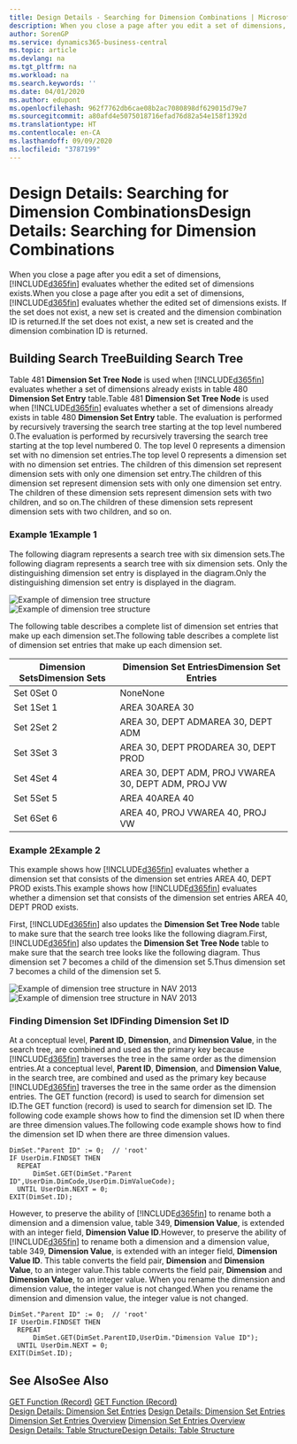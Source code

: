 ```yaml
---
title: Design Details - Searching for Dimension Combinations | Microsoft Docs
description: When you close a page after you edit a set of dimensions, Business Central evaluates whether the edited set of dimensions exists. If the set does not exist, a new set is created and the dimension combination ID is returned.
author: SorenGP
ms.service: dynamics365-business-central
ms.topic: article
ms.devlang: na
ms.tgt_pltfrm: na
ms.workload: na
ms.search.keywords: ''
ms.date: 04/01/2020
ms.author: edupont
ms.openlocfilehash: 962f7762db6cae08b2ac7080898df629015d79e7
ms.sourcegitcommit: a80afd4e5075018716efad76d82a54e158f1392d
ms.translationtype: HT
ms.contentlocale: en-CA
ms.lasthandoff: 09/09/2020
ms.locfileid: "3787199"
---
```

# <a name="design-details-searching-for-dimension-combinations"></a><span data-ttu-id="b5207-104">Design Details: Searching for Dimension Combinations</span><span class="sxs-lookup"><span data-stu-id="b5207-104">Design Details: Searching for Dimension Combinations</span></span>
<span data-ttu-id="b5207-105">When you close a page after you edit a set of dimensions, [!INCLUDE[d365fin](includes/d365fin_md.md)] evaluates whether the edited set of dimensions exists.</span><span class="sxs-lookup"><span data-stu-id="b5207-105">When you close a page after you edit a set of dimensions, [!INCLUDE[d365fin](includes/d365fin_md.md)] evaluates whether the edited set of dimensions exists.</span></span> <span data-ttu-id="b5207-106">If the set does not exist, a new set is created and the dimension combination ID is returned.</span><span class="sxs-lookup"><span data-stu-id="b5207-106">If the set does not exist, a new set is created and the dimension combination ID is returned.</span></span>  

## <a name="building-search-tree"></a><span data-ttu-id="b5207-107">Building Search Tree</span><span class="sxs-lookup"><span data-stu-id="b5207-107">Building Search Tree</span></span>  
 <span data-ttu-id="b5207-108">Table 481 **Dimension Set Tree Node** is used when [!INCLUDE[d365fin](includes/d365fin_md.md)] evaluates whether a set of dimensions already exists in table 480 **Dimension Set Entry** table.</span><span class="sxs-lookup"><span data-stu-id="b5207-108">Table 481 **Dimension Set Tree Node** is used when [!INCLUDE[d365fin](includes/d365fin_md.md)] evaluates whether a set of dimensions already exists in table 480 **Dimension Set Entry** table.</span></span> <span data-ttu-id="b5207-109">The evaluation is performed by recursively traversing the search tree starting at the top level numbered 0.</span><span class="sxs-lookup"><span data-stu-id="b5207-109">The evaluation is performed by recursively traversing the search tree starting at the top level numbered 0.</span></span> <span data-ttu-id="b5207-110">The top level 0 represents a dimension set with no dimension set entries.</span><span class="sxs-lookup"><span data-stu-id="b5207-110">The top level 0 represents a dimension set with no dimension set entries.</span></span> <span data-ttu-id="b5207-111">The children of this dimension set represent dimension sets with only one dimension set entry.</span><span class="sxs-lookup"><span data-stu-id="b5207-111">The children of this dimension set represent dimension sets with only one dimension set entry.</span></span> <span data-ttu-id="b5207-112">The children of these dimension sets represent dimension sets with two children, and so on.</span><span class="sxs-lookup"><span data-stu-id="b5207-112">The children of these dimension sets represent dimension sets with two children, and so on.</span></span>  

### <a name="example-1"></a><span data-ttu-id="b5207-113">Example 1</span><span class="sxs-lookup"><span data-stu-id="b5207-113">Example 1</span></span>  
 <span data-ttu-id="b5207-114">The following diagram represents a search tree with six dimension sets.</span><span class="sxs-lookup"><span data-stu-id="b5207-114">The following diagram represents a search tree with six dimension sets.</span></span> <span data-ttu-id="b5207-115">Only the distinguishing dimension set entry is displayed in the diagram.</span><span class="sxs-lookup"><span data-stu-id="b5207-115">Only the distinguishing dimension set entry is displayed in the diagram.</span></span>  

 <span data-ttu-id="b5207-116">![Example of dimension tree structure](media/nav2013_dimension_tree.png "Example of dimension tree structure")</span><span class="sxs-lookup"><span data-stu-id="b5207-116">![Example of dimension tree structure](media/nav2013_dimension_tree.png "Example of dimension tree structure")</span></span>  

 <span data-ttu-id="b5207-117">The following table describes a complete list of dimension set entries that make up each dimension set.</span><span class="sxs-lookup"><span data-stu-id="b5207-117">The following table describes a complete list of dimension set entries that make up each dimension set.</span></span>  

|<span data-ttu-id="b5207-118">Dimension Sets</span><span class="sxs-lookup"><span data-stu-id="b5207-118">Dimension Sets</span></span>|<span data-ttu-id="b5207-119">Dimension Set Entries</span><span class="sxs-lookup"><span data-stu-id="b5207-119">Dimension Set Entries</span></span>|  
|--------------------|---------------------------|  
|<span data-ttu-id="b5207-120">Set 0</span><span class="sxs-lookup"><span data-stu-id="b5207-120">Set 0</span></span>|<span data-ttu-id="b5207-121">None</span><span class="sxs-lookup"><span data-stu-id="b5207-121">None</span></span>|  
|<span data-ttu-id="b5207-122">Set 1</span><span class="sxs-lookup"><span data-stu-id="b5207-122">Set 1</span></span>|<span data-ttu-id="b5207-123">AREA 30</span><span class="sxs-lookup"><span data-stu-id="b5207-123">AREA 30</span></span>|  
|<span data-ttu-id="b5207-124">Set 2</span><span class="sxs-lookup"><span data-stu-id="b5207-124">Set 2</span></span>|<span data-ttu-id="b5207-125">AREA 30, DEPT ADM</span><span class="sxs-lookup"><span data-stu-id="b5207-125">AREA 30, DEPT ADM</span></span>|  
|<span data-ttu-id="b5207-126">Set 3</span><span class="sxs-lookup"><span data-stu-id="b5207-126">Set 3</span></span>|<span data-ttu-id="b5207-127">AREA 30, DEPT PROD</span><span class="sxs-lookup"><span data-stu-id="b5207-127">AREA 30, DEPT PROD</span></span>|  
|<span data-ttu-id="b5207-128">Set 4</span><span class="sxs-lookup"><span data-stu-id="b5207-128">Set 4</span></span>|<span data-ttu-id="b5207-129">AREA 30, DEPT ADM, PROJ VW</span><span class="sxs-lookup"><span data-stu-id="b5207-129">AREA 30, DEPT ADM, PROJ VW</span></span>|  
|<span data-ttu-id="b5207-130">Set 5</span><span class="sxs-lookup"><span data-stu-id="b5207-130">Set 5</span></span>|<span data-ttu-id="b5207-131">AREA 40</span><span class="sxs-lookup"><span data-stu-id="b5207-131">AREA 40</span></span>|  
|<span data-ttu-id="b5207-132">Set 6</span><span class="sxs-lookup"><span data-stu-id="b5207-132">Set 6</span></span>|<span data-ttu-id="b5207-133">AREA 40, PROJ VW</span><span class="sxs-lookup"><span data-stu-id="b5207-133">AREA 40, PROJ VW</span></span>|  

### <a name="example-2"></a><span data-ttu-id="b5207-134">Example 2</span><span class="sxs-lookup"><span data-stu-id="b5207-134">Example 2</span></span>  
 <span data-ttu-id="b5207-135">This example shows how [!INCLUDE[d365fin](includes/d365fin_md.md)] evaluates whether a dimension set that consists of the dimension set entries AREA 40, DEPT PROD exists.</span><span class="sxs-lookup"><span data-stu-id="b5207-135">This example shows how [!INCLUDE[d365fin](includes/d365fin_md.md)] evaluates whether a dimension set that consists of the dimension set entries AREA 40, DEPT PROD exists.</span></span>  

 <span data-ttu-id="b5207-136">First, [!INCLUDE[d365fin](includes/d365fin_md.md)] also updates the **Dimension Set Tree Node** table to make sure that the search tree looks like the following diagram.</span><span class="sxs-lookup"><span data-stu-id="b5207-136">First, [!INCLUDE[d365fin](includes/d365fin_md.md)] also updates the **Dimension Set Tree Node** table to make sure that the search tree looks like the following diagram.</span></span> <span data-ttu-id="b5207-137">Thus dimension set 7 becomes a child of the dimension set 5.</span><span class="sxs-lookup"><span data-stu-id="b5207-137">Thus dimension set 7 becomes a child of the dimension set 5.</span></span>  

 <span data-ttu-id="b5207-138">![Example of dimension tree structure in NAV 2013](media/nav2013_dimension_tree_example2.png "Example of dimension tree structure in NAV 2013")</span><span class="sxs-lookup"><span data-stu-id="b5207-138">![Example of dimension tree structure in NAV 2013](media/nav2013_dimension_tree_example2.png "Example of dimension tree structure in NAV 2013")</span></span>  

### <a name="finding-dimension-set-id"></a><span data-ttu-id="b5207-139">Finding Dimension Set ID</span><span class="sxs-lookup"><span data-stu-id="b5207-139">Finding Dimension Set ID</span></span>  
 <span data-ttu-id="b5207-140">At a conceptual level, **Parent ID**, **Dimension**, and **Dimension Value**, in the search tree, are combined and used as the primary key because [!INCLUDE[d365fin](includes/d365fin_md.md)] traverses the tree in the same order as the dimension entries.</span><span class="sxs-lookup"><span data-stu-id="b5207-140">At a conceptual level, **Parent ID**, **Dimension**, and **Dimension Value**, in the search tree, are combined and used as the primary key because [!INCLUDE[d365fin](includes/d365fin_md.md)] traverses the tree in the same order as the dimension entries.</span></span> <span data-ttu-id="b5207-141">The GET function (record) is used to search for dimension set ID.</span><span class="sxs-lookup"><span data-stu-id="b5207-141">The GET function (record) is used to search for dimension set ID.</span></span> <span data-ttu-id="b5207-142">The following code example shows how to find the dimension set ID when there are three dimension values.</span><span class="sxs-lookup"><span data-stu-id="b5207-142">The following code example shows how to find the dimension set ID when there are three dimension values.</span></span>  

```  
DimSet."Parent ID" := 0;  // 'root'  
IF UserDim.FINDSET THEN  
  REPEAT  
      DimSet.GET(DimSet."Parent ID",UserDim.DimCode,UserDim.DimValueCode);  
  UNTIL UserDim.NEXT = 0;  
EXIT(DimSet.ID);  

```  

<span data-ttu-id="b5207-143">However, to preserve the ability of [!INCLUDE[d365fin](includes/d365fin_md.md)] to rename both a dimension and a dimension value, table 349, **Dimension Value**, is extended with an integer field, **Dimension Value ID**.</span><span class="sxs-lookup"><span data-stu-id="b5207-143">However, to preserve the ability of [!INCLUDE[d365fin](includes/d365fin_md.md)] to rename both a dimension and a dimension value, table 349, **Dimension Value**, is extended with an integer field, **Dimension Value ID**.</span></span> <span data-ttu-id="b5207-144">This table converts the field pair, **Dimension** and **Dimension Value**, to an integer value.</span><span class="sxs-lookup"><span data-stu-id="b5207-144">This table converts the field pair, **Dimension** and **Dimension Value**, to an integer value.</span></span> <span data-ttu-id="b5207-145">When you rename the dimension and dimension value, the integer value is not changed.</span><span class="sxs-lookup"><span data-stu-id="b5207-145">When you rename the dimension and dimension value, the integer value is not changed.</span></span>  

```  
DimSet."Parent ID" := 0;  // 'root'  
IF UserDim.FINDSET THEN  
  REPEAT  
      DimSet.GET(DimSet.ParentID,UserDim."Dimension Value ID");  
  UNTIL UserDim.NEXT = 0;  
EXIT(DimSet.ID);  

```  

## <a name="see-also"></a><span data-ttu-id="b5207-146">See Also</span><span class="sxs-lookup"><span data-stu-id="b5207-146">See Also</span></span>  
 <span data-ttu-id="b5207-147">[GET Function (Record)](/dynamics-nav/GET-Function--Record-)  </span><span class="sxs-lookup"><span data-stu-id="b5207-147">[GET Function (Record)](/dynamics-nav/GET-Function--Record-)  </span></span>  
 <span data-ttu-id="b5207-148">[Design Details: Dimension Set Entries](design-details-dimension-set-entries.md) </span><span class="sxs-lookup"><span data-stu-id="b5207-148">[Design Details: Dimension Set Entries](design-details-dimension-set-entries.md) </span></span>  
 <span data-ttu-id="b5207-149">[Dimension Set Entries Overview](design-details-dimension-set-entries-overview.md) </span><span class="sxs-lookup"><span data-stu-id="b5207-149">[Dimension Set Entries Overview](design-details-dimension-set-entries-overview.md) </span></span>  
 [<span data-ttu-id="b5207-150">Design Details: Table Structure</span><span class="sxs-lookup"><span data-stu-id="b5207-150">Design Details: Table Structure</span></span>](design-details-table-structure.md)   
 

